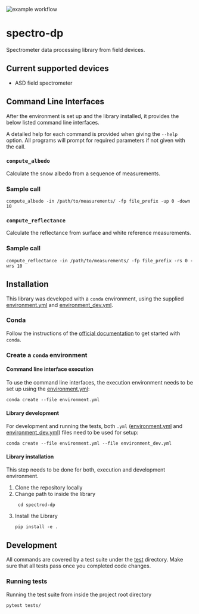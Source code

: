 ![example workflow](https://github.com/UofU-Cryosphere/spectro-dp/actions/workflows/pytest_flake8.yml/badge.svg)

# spectro-dp
Spectrometer data processing library from field devices.

## Current supported devices
* ASD field spectrometer

## Command Line Interfaces
After the environment is set up and the library installed, it provides the
below listed command line interfaces. 

A detailed help for each command is provided when giving the `--help` option.
All programs will prompt for required parameters if not given with the call.

### `compute_albedo`
Calculate the snow albedo from a sequence of measurements.

### Sample call
```shell
compute_albedo -in /path/to/measurements/ -fp file_prefix -up 0 -down 10
```

### `compute_reflectance`
Calculate the reflectance from surface and white reference measurements. 

### Sample call
```shell
compute_reflectance -in /path/to/measurements/ -fp file_prefix -rs 0 -wrs 10
```

## Installation
This library was developed with a `conda` environment,
using the supplied [environment.yml](./environment.yml) and 
[environment_dev.yml](./environment_dev.yml).

### Conda
Follow the instructions of the 
[official documentation](https://docs.conda.io/projects/conda/en/latest/user-guide/install/index.html) 
to get started with `conda`.

### Create a `conda` environment
#### Command line interface execution
To use the command line interfaces, the execution environment needs to be set
up using the [environment.yml](./environment.yml):
```shell
conda create --file environment.yml
```

#### Library development
For development and running the tests, both `.yml` 
([environment.yml](./environment.yml) and [environment_dev.yml](./environment_dev.yml)) 
files need to be used for setup:
```shell
conda create --file environment.yml --file environment_dev.yml
```

#### Library installation
This step needs to be done for both, execution and development environment.

1. Clone the repository locally
2. Change path to inside the library
   ```shell
    cd spectrod-dp
   ```
3. Install the Library
    ```shell
    pip install -e .
   ```
   
## Development
All commands are covered by a test suite under the [test](./tests) directory.
Make sure that all tests pass once you completed code changes.

### Running tests
Running the test suite from inside the project root directory
```shell
pytest tests/
```